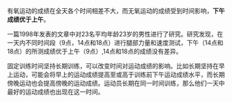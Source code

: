 
有氧运动的成绩在全天各个时间相差不大，而无氧运动的成绩受到时间影响，**下午成绩优于上午**。

一篇1998年发表的文章中对23名平均年龄23岁的男性进行了研究。研究发现，在一天内不同时间段（9点，14点和18点）进行腿部力量和速度测试，下午（14点和18点）的所测成绩优于上午（9点）,14点和18点的成绩没有差异。

固定训练时间坚持长期训练，可以改变时间对运动成绩的影响。比如长期坚持在早上运动，可能会将早上的运动成绩提高至或高于训练前下午运动成绩水平，而长期傍晚运动也会提高傍晚的运动成绩。运动员长期在同一时间训练，那么他们一天中最好的运动成绩也出现在这一时间。
